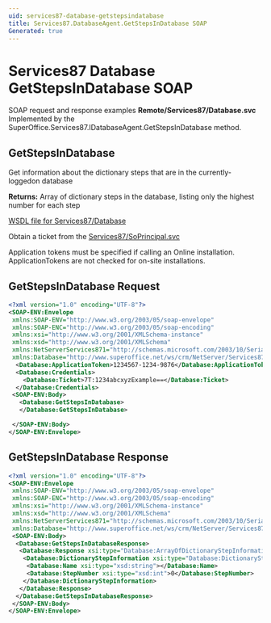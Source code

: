 ```yaml
---
uid: services87-database-getstepsindatabase
title: Services87.DatabaseAgent.GetStepsInDatabase SOAP
Generated: true
---
```


# Services87 Database GetStepsInDatabase SOAP

SOAP request and response examples **Remote/Services87/Database.svc**
Implemented by the <see cref="M:SuperOffice.Services87.IDatabaseAgent.GetStepsInDatabase">SuperOffice.Services87.IDatabaseAgent.GetStepsInDatabase</see> method.

## GetStepsInDatabase

Get information about the dictionary steps that are in the currently-loggedon database


**Returns:** Array of dictionary steps in the database, listing only the highest number for each step


[WSDL file for Services87/Database](../Services87-Database.md)

Obtain a ticket from the [Services87/SoPrincipal.svc](../SoPrincipal/SoPrincipal.md)

Application tokens must be specified if calling an Online installation. ApplicationTokens are not checked for on-site installations.

## GetStepsInDatabase Request

```xml
<?xml version="1.0" encoding="UTF-8"?>
<SOAP-ENV:Envelope
 xmlns:SOAP-ENV="http://www.w3.org/2003/05/soap-envelope"
 xmlns:SOAP-ENC="http://www.w3.org/2003/05/soap-encoding"
 xmlns:xsi="http://www.w3.org/2001/XMLSchema-instance"
 xmlns:xsd="http://www.w3.org/2001/XMLSchema"
 xmlns:NetServerServices871="http://schemas.microsoft.com/2003/10/Serialization/"
 xmlns:Database="http://www.superoffice.net/ws/crm/NetServer/Services87">
  <Database:ApplicationToken>1234567-1234-9876</Database:ApplicationToken>
  <Database:Credentials>
    <Database:Ticket>7T:1234abcxyzExample==</Database:Ticket>
  </Database:Credentials>
 <SOAP-ENV:Body>
   <Database:GetStepsInDatabase>
   </Database:GetStepsInDatabase>

 </SOAP-ENV:Body>
</SOAP-ENV:Envelope>

```


## GetStepsInDatabase Response

```xml
<?xml version="1.0" encoding="UTF-8"?>
<SOAP-ENV:Envelope
 xmlns:SOAP-ENV="http://www.w3.org/2003/05/soap-envelope"
 xmlns:SOAP-ENC="http://www.w3.org/2003/05/soap-encoding"
 xmlns:xsi="http://www.w3.org/2001/XMLSchema-instance"
 xmlns:xsd="http://www.w3.org/2001/XMLSchema"
 xmlns:NetServerServices871="http://schemas.microsoft.com/2003/10/Serialization/"
 xmlns:Database="http://www.superoffice.net/ws/crm/NetServer/Services87">
 <SOAP-ENV:Body>
  <Database:GetStepsInDatabaseResponse>
   <Database:Response xsi:type="Database:ArrayOfDictionaryStepInformation">
    <Database:DictionaryStepInformation xsi:type="Database:DictionaryStepInformation">
     <Database:Name xsi:type="xsd:string"></Database:Name>
     <Database:StepNumber xsi:type="xsd:int">0</Database:StepNumber>
    </Database:DictionaryStepInformation>
   </Database:Response>
  </Database:GetStepsInDatabaseResponse>
 </SOAP-ENV:Body>
</SOAP-ENV:Envelope>

```

